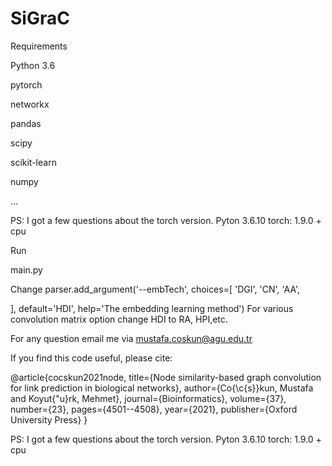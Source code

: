 # SiGraC

Requirements

Python 3.6

pytorch

networkx

pandas

scipy

scikit-learn

numpy

...

PS: I got a few questions about the torch version. Pyton 3.6.10 torch: 1.9.0 + cpu

Run

main.py

Change parser.add_argument('--embTech', choices=[ 'DGI', 'CN', 'AA',

], default='HDI', help='The embedding learning method')
For various convolution matrix option change HDI to RA, HPI,etc.

For any question email me via mustafa.coskun@agu.edu.tr

If you find this code useful, please cite:


@article{cocskun2021node,
  title={Node similarity-based graph convolution for link prediction in biological networks},
  author={Co{\c{s}}kun, Mustafa and Koyut{\"u}rk, Mehmet},
  journal={Bioinformatics},
  volume={37},
  number={23},
  pages={4501--4508},
  year={2021},
  publisher={Oxford University Press}
}


PS: I got a few questions about the torch version.
Pyton 3.6.10
torch: 1.9.0 + cpu
